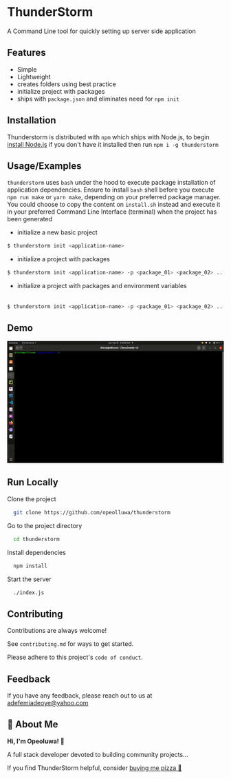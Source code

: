 # ThunderStorm

A Command Line tool for quickly setting up server side application

## Features

- Simple
- Lightweight
- creates folders using best practice
- initialize project with packages
- ships with `package.json` and eliminates need for `npm init`

## Installation
Thunderstorm is distributed with `npm` which ships with Node.js, to begin [install Node.js](https://nodejs.org) if you don't have it installed then run `npm i -g thunderstorm`


## Usage/Examples

`thunderstorm` uses `bash` under the hood to execute package installation of application dependencies. Ensure to install `bash` shell before you execute `npm run make` or `yarn make`, depending on your preferred package manager. You could choose to copy the content on `install.sh` instead and execute it in your preferred Command Line Interface (terminal) when the project has been generated

- initialize a new basic project

```bash
$ thunderstorm init <application-name>

```

- initialize a project with packages

```bash
$ thunderstorm init <application-name> -p <package_01> <package_02> ...

```

- initialize a project with packages and environment variables

```bash

$ thunderstorm init <application-name> -p <package_01> <package_02> ...  -e <VARIABLE_01=value_01> <VARIABLE_02=value_02> ...

```

## Demo

![demo](./demo.gif)

## Run Locally

Clone the project

```bash
  git clone https://github.com/opeolluwa/thunderstorm
```

Go to the project directory

```bash
  cd thunderstorm
```

Install dependencies

```bash
  npm install
```

Start the server

```bash
  ./index.js
```

## Contributing

Contributions are always welcome!

See `contributing.md` for ways to get started.

Please adhere to this project's `code of conduct`.

## Feedback

If you have any feedback, please reach out to us at adefemiadeoye@yahoo.com

## 🚀 About Me

**Hi, I'm Opeoluwa! 👋**

A full stack developer devoted to building community projects...

If you find ThunderStorm helpful, consider [buying me pizza 🍕](https://getfidia.com/pay/opeolluwa/open-source)
